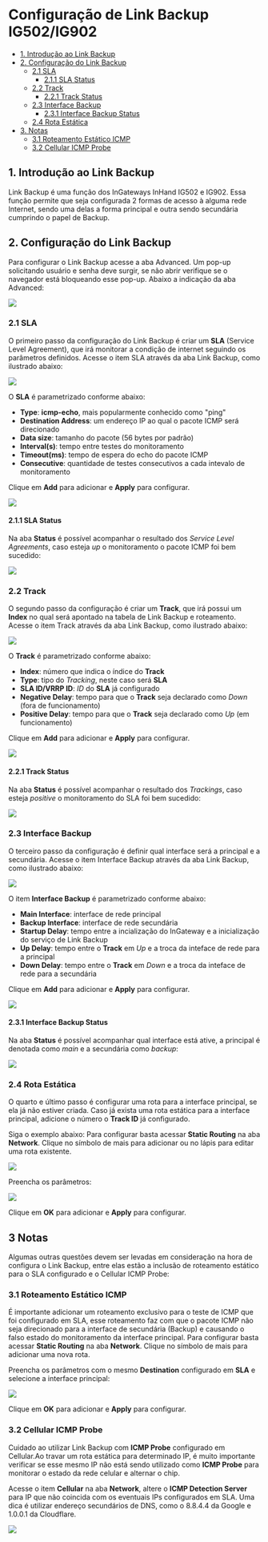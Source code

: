 
# Configuração de Link Backup IG502/IG902

  - [1. Introdução ao Link Backup](#intro-linkbackup)
  - [2. Configuração do Link Backup](#config-linkbackup)
    - [2.1 SLA](#sla)
      - [2.1.1 SLA Status](#sla-status)
    - [2.2 Track](#track)
      - [2.2.1 Track Status](#track-status)
    - [2.3 Interface Backup](#interfacebackup)
      - [2.3.1 Interface Backup Status](#interfacebackup-status)
    - [2.4 Rota Estática](#staticroute)
  - [3. Notas](#notas)
    - [3.1 Roteamento Estático ICMP](#staticroutingicmp)
    - [3.2 Cellular ICMP Probe](#cellularicmp)

<a id="intro-linkbackup"> </a>

## 1. Introdução ao Link Backup

Link Backup é uma função dos InGateways InHand IG502 e IG902. Essa função permite que seja configurada 2 formas de acesso à alguma rede Internet, sendo uma delas a forma principal e outra sendo secundária cumprindo o papel de Backup.

<a id="config-linkbackup"> </a>
## 2. Configuração do Link Backup
Para configurar o Link Backup acesse a aba Advanced. Um pop-up solicitando usuário e senha deve surgir, se não abrir verifique se o navegador está bloqueando esse pop-up.
Abaixo a indicação da aba Advanced:

![](images/linkBackup_Advanced.png)

<a id="sla"> </a>
### 2.1 SLA
O primeiro passo da configuração do Link Backup é criar um **SLA** (Service Level Agreement), que irá monitorar a condição de internet seguindo os parâmetros definidos.
Acesse o item SLA através da aba Link Backup, como ilustrado abaixo:

![](images/linkBackup_SLA.png)

O **SLA** é parametrizado conforme abaixo:

* **Type**:  **icmp-echo**, mais popularmente conhecido como "ping"
* **Destination Address**:  um endereço IP ao qual o pacote ICMP será direcionado
* **Data size**:  tamanho do pacote (56 bytes por padrão)
* **Interval(s)**:  tempo entre testes do monitoramento
* **Timeout(ms)**:  tempo de espera do echo do pacote ICMP
* **Consecutive**:  quantidade de testes consecutivos a cada intevalo de monitoramento 

Clique em **Add** para adicionar e **Apply** para configurar.

![](images/linkBackup_SLA_Config.png)

<a id="sla-status"> </a>
#### 2.1.1 SLA Status
Na aba **Status** é possível acompanhar o resultado dos _Service Level Agreements_, caso esteja _up_ o monitoramento o pacote ICMP foi bem sucedido:

![](images/linkBackup_SLA_Status.png)

<a id="track"> </a>
### 2.2 Track
O segundo passo da configuração é criar um **Track**, que irá possui um **Index** no qual será apontado na tabela de Link Backup e roteamento.
Acesse o item Track através da aba Link Backup, como ilustrado abaixo:

![](images/linkBackup_Track.png)

O **Track** é parametrizado conforme abaixo:

*  **Index**:  número que indica o índice do **Track**
*  **Type**:  tipo do _Tracking_, neste caso será **SLA**
*  **SLA ID/VRRP ID**:  _ID_ do **SLA** já configurado
*  **Negative Delay**:  tempo para que o **Track** seja declarado como _Down_ (fora de funcionamento)
*  **Positive Delay**:  tempo para que o **Track** seja declarado como _Up_ (em funcionamento)

Clique em **Add** para adicionar e **Apply** para configurar.

![](images/linkBackup_Track_Config.png)

<a id="track-status"> </a>
#### 2.2.1 Track Status
Na aba **Status** é possível acompanhar o resultado dos _Trackings_, caso esteja _positive_ o monitoramento do SLA foi bem sucedido:

![](images/linkBackup_Track_Status.png)

<a id="interfacebackup"> </a>
### 2.3 Interface Backup
O terceiro passo da configuração é definir qual interface será a principal e a secundária.
Acesse o item Interface Backup através da aba Link Backup, como ilustrado abaixo:

![](images/linkBackup_InterfaceBackup.png)

O item **Interface Backup** é parametrizado conforme abaixo:

*  **Main Interface**:  interface de rede principal
*  **Backup Interface**:  interface de rede secundária
*  **Startup Delay**:  tempo entre a incialização do InGateway e a inicialização do serviço de Link Backup
*  **Up Delay**:  tempo entre o **Track** em _Up_ e a troca da inteface de rede para a principal
*  **Down Delay**:  tempo entre o **Track** em _Down_ e a troca da inteface de rede para a secundária

Clique em **Add** para adicionar e **Apply** para configurar.

![](images/linkBackup_InterfaceBackup_Config.png)

<a id="interfacebackup-status"> </a>
#### 2.3.1 Interface Backup Status
Na aba **Status** é possível acompanhar qual interface está ative, a principal é denotada como _main_ e a secundária como _backup_:

![](images/linkBackup_InterfaceBackup_Status.png)

<a id="staticroute"> </a>
### 2.4 Rota Estática
O quarto e último passo é configurar uma rota para a interface principal, se ela já não estiver criada.
Caso já exista uma rota estática para a interface principal, adicione o número o **Track ID** já configurado.

Siga o exemplo abaixo:
Para configurar basta acessar **Static Routing** na aba **Network**. Clique no símbolo de mais para adicionar ou no lápis para editar uma rota existente.

![](images/linkBackup_StaticRouting.png)

Preencha os parâmetros:

![](images/linkBackup_StaticRouting_Eth1LinkTrack.png)

Clique em **OK** para adicionar e **Apply** para configurar.

<a id="notas"> </a>
## 3 Notas
Algumas outras questões devem ser levadas em consideração na hora de configura o Link Backup, entre elas estão a inclusão de roteamento estático para o SLA configurado e o Cellular ICMP Probe:

<a id="staticroutingicmp"> </a>
### 3.1 Roteamento Estático ICMP
É importante adicionar um roteamento exclusivo para o teste de ICMP que foi configurado em SLA, esse roteamento faz com que o pacote ICMP não seja direcionado para a interface de secundária (Backup) e causando o falso estado do monitoramento da interface principal.
Para configurar basta acessar **Static Routing** na aba **Network**. Clique no símbolo de mais para adicionar uma nova rota.

Preencha os parâmetros com o mesmo **Destination** configurado em **SLA** e selecione a interface principal:

![](images/linkBackup_StaticRouting_RouteICMP.png)

Clique em **OK** para adicionar e **Apply** para configurar.

<a id="cellularicmp"> </a>
### 3.2 Cellular ICMP Probe
Cuidado ao utilizar Link Backup com **ICMP Probe** configurado em Cellular.Ao travar um rota estática para determinado IP, é muito importante verificar se esse mesmo IP não está sendo utilizado como **ICMP Probe** para monitorar o estado da rede celular e alternar o chip.

Acesse o item **Cellular** na aba **Network**, altere o **ICMP Detection Server** para IP que não coincida com os eventuais IPs configurados em SLA.
Uma dica é utilizar endereço secundários de DNS, como o 8.8.4.4 da Google e 1.0.0.1 da Cloudflare.

![](images/linkBackup_StaticRouting_RouteICMP.png)
